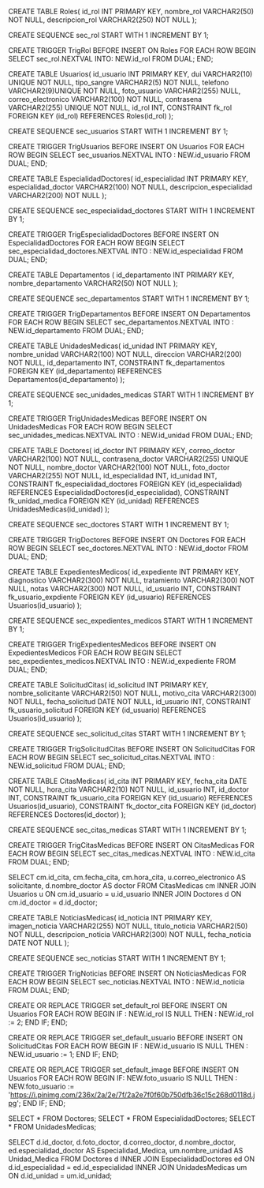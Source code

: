 CREATE TABLE Roles(
id_rol INT PRIMARY KEY,
nombre_rol VARCHAR2(50) NOT NULL,
descripcion_rol VARCHAR2(250) NOT NULL
);

CREATE SEQUENCE sec_rol
START WITH 1
INCREMENT BY 1;

CREATE TRIGGER TrigRol
BEFORE INSERT ON Roles
FOR EACH ROW
BEGIN
SELECT sec_rol.NEXTVAL INTO: NEW.id_rol
FROM DUAL;
END;

CREATE TABLE Usuarios(
id_usuario INT PRIMARY KEY,
dui VARCHAR2(10) UNIQUE NOT NULL,
tipo_sangre VARCHAR2(5) NOT NULL,
telefono VARCHAR2(9)UNIQUE NOT NULL,
foto_usuario VARCHAR2(255) NULL,
correo_electronico VARCHAR2(100) NOT NULL,
contrasena VARCHAR2(255) UNIQUE NOT NULL,
id_rol INT,
CONSTRAINT fk_rol
FOREIGN KEY (id_rol) REFERENCES Roles(id_rol)
);

CREATE SEQUENCE sec_usuarios
START WITH 1
INCREMENT BY 1;

CREATE TRIGGER TrigUsuarios
BEFORE INSERT ON Usuarios
FOR EACH ROW
BEGIN
SELECT sec_usuarios.NEXTVAL INTO : NEW.id_usuario
FROM DUAL;
END;

CREATE TABLE EspecialidadDoctores(
id_especialidad INT PRIMARY KEY,
especialidad_doctor VARCHAR2(100) NOT NULL,
descripcion_especialidad VARCHAR2(200) NOT NULL
);

CREATE SEQUENCE sec_especialidad_doctores 
START WITH 1
INCREMENT BY 1;

CREATE TRIGGER TrigEspecialidadDoctores
BEFORE INSERT ON EspecialidadDoctores
FOR EACH ROW
BEGIN
SELECT sec_especialidad_doctores.NEXTVAL INTO : NEW.id_especialidad
FROM DUAL;
END;

CREATE TABLE Departamentos (
id_departamento INT PRIMARY KEY,
nombre_departamento VARCHAR2(50) NOT NULL
);

CREATE SEQUENCE sec_departamentos
START WITH 1
INCREMENT BY 1;

CREATE TRIGGER TrigDepartamentos
BEFORE INSERT ON Departamentos
FOR EACH ROW
BEGIN
SELECT sec_departamentos.NEXTVAL INTO : NEW.id_departamento
FROM DUAL;
END;

CREATE TABLE UnidadesMedicas(
id_unidad INT PRIMARY KEY,
nombre_unidad VARCHAR2(100) NOT NULL,
direccion VARCHAR2(200) NOT NULL,
id_departamento INT,
CONSTRAINT fk_departamentos
FOREIGN KEY (id_departamento) REFERENCES Departamentos(id_departamento)
);

CREATE SEQUENCE sec_unidades_medicas
START WITH 1
INCREMENT BY 1;

CREATE TRIGGER TrigUnidadesMedicas
BEFORE INSERT ON UnidadesMedicas
FOR EACH ROW
BEGIN
SELECT sec_unidades_medicas.NEXTVAL INTO : NEW.id_unidad
FROM DUAL;
END;

CREATE TABLE Doctores(
id_doctor INT PRIMARY KEY,
correo_doctor VARCHAR2(100) NOT NULL,
contrasena_doctor VARCHAR2(255) UNIQUE NOT NULL,
nombre_doctor VARCHAR2(100) NOT NULL,
foto_doctor VARCHAR2(255) NOT NULL,
id_especialidad INT,
id_unidad INT,
CONSTRAINT fk_especialidad_doctores
FOREIGN KEY (id_especialidad) REFERENCES EspecialidadDoctores(id_especialidad),
CONSTRAINT fk_unidad_medica
FOREIGN KEY (id_unidad) REFERENCES UnidadesMedicas(id_unidad)
);

CREATE SEQUENCE sec_doctores
START WITH 1
INCREMENT BY 1;

CREATE TRIGGER TrigDoctores
BEFORE INSERT ON Doctores
FOR EACH ROW
BEGIN 
SELECT sec_doctores.NEXTVAL INTO : NEW.id_doctor
FROM DUAL;
END;

CREATE TABLE ExpedientesMedicos(
id_expediente INT PRIMARY KEY,
diagnostico VARCHAR2(300) NOT NULL,
tratamiento VARCHAR2(300) NOT NULL,
notas VARCHAR2(300) NOT NULL,
id_usuario INT,
CONSTRAINT fk_usuario_expdiente
FOREIGN KEY (id_usuario) REFERENCES Usuarios(id_usuario)
);

CREATE SEQUENCE sec_expedientes_medicos
START WITH 1
INCREMENT BY 1;

CREATE TRIGGER TrigExpedientesMedicos
BEFORE INSERT ON ExpedientesMedicos
FOR EACH ROW
BEGIN
SELECT sec_expedientes_medicos.NEXTVAL INTO : NEW.id_expediente
FROM DUAL;
END;

CREATE TABLE SolicitudCitas(
id_solicitud INT PRIMARY KEY,
nombre_solicitante VARCHAR2(50) NOT NULL,
motivo_cita VARCHAR2(300) NOT NULL,
fecha_solicitud DATE NOT NULL,
id_usuario INT,
CONSTRAINT fk_usuario_solicitud
FOREIGN KEY (id_usuario) REFERENCES Usuarios(id_usuario)
);

CREATE SEQUENCE sec_solicitud_citas
START WITH 1
INCREMENT BY 1;

CREATE TRIGGER TrigSolicitudCitas
BEFORE INSERT ON SolicitudCitas
FOR EACH ROW
BEGIN
SELECT sec_solicitud_citas.NEXTVAL INTO : NEW.id_solicitud
FROM DUAL;
END;

CREATE TABLE CitasMedicas(
id_cita INT PRIMARY KEY,
fecha_cita DATE NOT NULL,
hora_cita VARCHAR2(10) NOT NULL,
id_usuario INT,
id_doctor INT,
CONSTRAINT fk_usuario_cita
FOREIGN KEY (id_usuario) REFERENCES Usuarios(id_usuario),
CONSTRAINT fk_doctor_cita
FOREIGN KEY (id_doctor) REFERENCES Doctores(id_doctor)
);

CREATE SEQUENCE sec_citas_medicas
START WITH 1
INCREMENT BY 1;

CREATE TRIGGER TrigCitasMedicas
BEFORE INSERT ON CitasMedicas
FOR EACH ROW
BEGIN
SELECT sec_citas_medicas.NEXTVAL INTO : NEW.id_cita
FROM DUAL;
END;

SELECT 
    cm.id_cita,
    cm.fecha_cita,
    cm.hora_cita,
    u.correo_electronico AS solicitante,
    d.nombre_doctor AS doctor
FROM 
    CitasMedicas cm
INNER JOIN 
    Usuarios u ON cm.id_usuario = u.id_usuario
INNER JOIN 
    Doctores d ON cm.id_doctor = d.id_doctor;

CREATE TABLE NoticiasMedicas(
id_noticia INT PRIMARY KEY,
imagen_noticia VARCHAR2(255) NOT NULL,
titulo_noticia VARCHAR2(50) NOT NULL,
descripcion_noticia VARCHAR2(300) NOT NULL,
fecha_noticia DATE NOT NULL
);

CREATE SEQUENCE sec_noticias
START WITH 1
INCREMENT BY 1;

CREATE TRIGGER TrigNoticias
BEFORE INSERT ON NoticiasMedicas
FOR EACH ROW
BEGIN
SELECT sec_noticias.NEXTVAL INTO : NEW.id_noticia
FROM DUAL;
END;

CREATE OR REPLACE TRIGGER set_default_rol
BEFORE INSERT ON Usuarios
FOR EACH ROW
BEGIN
IF : NEW.id_rol IS NULL THEN
   : NEW.id_rol := 2;
   END IF;
END;

CREATE OR REPLACE TRIGGER set_default_usuario
BEFORE INSERT ON SolicitudCitas
FOR EACH ROW
BEGIN
IF : NEW.id_usuario IS NULL THEN
   : NEW.id_usuario := 1;
   END IF;
END;

CREATE OR REPLACE TRIGGER set_default_image
BEFORE INSERT ON Usuarios
FOR EACH ROW 
BEGIN
IF: NEW.foto_usuario IS NULL THEN
  : NEW.foto_usuario := 'https://i.pinimg.com/236x/2a/2e/7f/2a2e7f0f60b750dfb36c15c268d0118d.jpg';
  END IF;
  END;
  
SELECT * FROM Doctores;
SELECT * FROM EspecialidadDoctores;
SELECT * FROM UnidadesMedicas;

SELECT 
    d.id_doctor,
    d.foto_doctor,
    d.correo_doctor,
    d.nombre_doctor,
    ed.especialidad_doctor AS Especialidad_Medica,
    um.nombre_unidad AS Unidad_Medica
FROM 
    Doctores d
INNER JOIN 
    EspecialidadDoctores ed ON d.id_especialidad = ed.id_especialidad
INNER JOIN 
    UnidadesMedicas um ON d.id_unidad = um.id_unidad;
